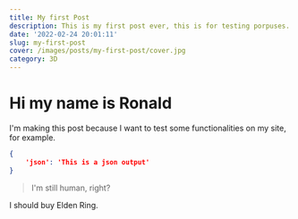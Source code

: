 ```yaml
---
title: My first Post
description: This is my first post ever, this is for testing porpuses.
date: '2022-02-24 20:01:11'
slug: my-first-post
cover: /images/posts/my-first-post/cover.jpg
category: 3D
---
```


# Hi my name is Ronald

I'm making this post because I want to test some functionalities on my site, for example.

```json
{
    'json': 'This is a json output'
}
```

> I'm still human, right?

I should buy Elden Ring.